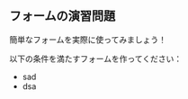 ## フォームの演習問題

<p>簡単なフォームを実際に使ってみましょう！</p>
<p>以下の条件を満たすフォームを作ってください：</p>
<ul>
    <li>sad</li>
    <li>dsa</li>
</ul>